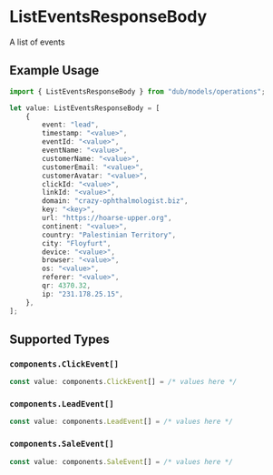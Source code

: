 # ListEventsResponseBody

A list of events

## Example Usage

```typescript
import { ListEventsResponseBody } from "dub/models/operations";

let value: ListEventsResponseBody = [
    {
        event: "lead",
        timestamp: "<value>",
        eventId: "<value>",
        eventName: "<value>",
        customerName: "<value>",
        customerEmail: "<value>",
        customerAvatar: "<value>",
        clickId: "<value>",
        linkId: "<value>",
        domain: "crazy-ophthalmologist.biz",
        key: "<key>",
        url: "https://hoarse-upper.org",
        continent: "<value>",
        country: "Palestinian Territory",
        city: "Floyfurt",
        device: "<value>",
        browser: "<value>",
        os: "<value>",
        referer: "<value>",
        qr: 4370.32,
        ip: "231.178.25.15",
    },
];
```

## Supported Types

### `components.ClickEvent[]`

```typescript
const value: components.ClickEvent[] = /* values here */
```

### `components.LeadEvent[]`

```typescript
const value: components.LeadEvent[] = /* values here */
```

### `components.SaleEvent[]`

```typescript
const value: components.SaleEvent[] = /* values here */
```


